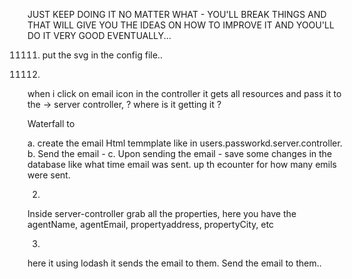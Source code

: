 JUST KEEP DOING IT NO MATTER WHAT - YOU'LL BREAK THINGS AND THAT WILL GIVE YOU THE IDEAS  ON HOW TO IMPROVE IT AND YOOU'LL DO IT  VERY GOOD EVENTUALLY...

11111) put the svg in the config file..

1) 

when i click on email icon in the controller it gets all resources and pass it to the -> server controller, 
? where is it getting it ?

Waterfall to 

a. create the email Html temmplate like in  users.passworkd.server.controller. 
b. Send the email  - 
c. Upon sending the email - save some changes in the database like what time email was sent. 
up th ecounter for how many emils were sent. 


2)
Inside server-controller grab all the properties, 
here you have the 
agentName,
agentEmail, 
propertyaddress, 
propertyCity, etc


3) 
here it using lodash it sends the email to them.  Send the email to them.. 





